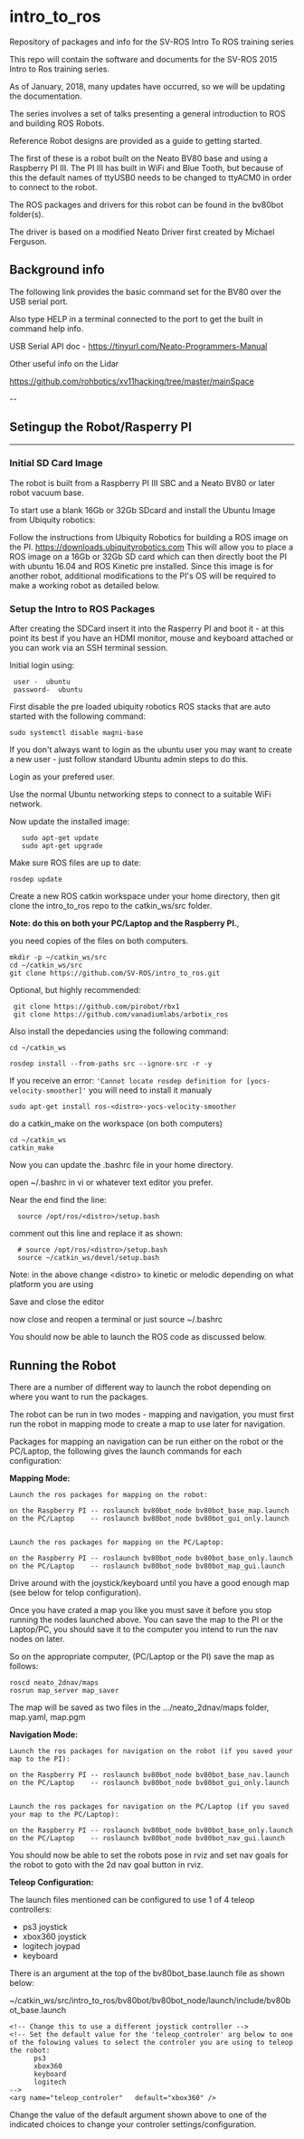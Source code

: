 # intro_to_ros

Repository of packages and info for the SV-ROS Intro To ROS training series

This repo will contain the software and documents for the SV-ROS 2015 Intro to Ros training series.

As of January, 2018, many updates have occurred, so we will be updating the documentation.

The series involves a set of talks presenting a general introduction to ROS and building ROS Robots.

Reference Robot designs are provided as a guide to getting started.

The first of these is a robot built on the Neato BV80 base and using a Raspberry PI III. The PI III has built in WiFi and Blue Tooth, but because of this the default names of ttyUSB0 needs to be changed to ttyACM0 in order to connect to the robot.

The ROS packages and drivers for this robot can be found in the bv80bot folder(s).

The driver is based on a modified Neato Driver first created by Michael Ferguson.

## Background info

The following link provides the basic command set for the BV80 over the USB serial port.

Also type HELP in a terminal connected to the port to get the built in command help info.

USB Serial API doc - https://tinyurl.com/Neato-Programmers-Manual

Other useful info on the Lidar

https://github.com/rohbotics/xv11hacking/tree/master/mainSpace

--

## Setingup the Robot/Rasperry PI

---

### Initial SD Card Image

The robot is built from a Raspberry PI III SBC and a Neato BV80 or later robot vacuum base.

To start use a blank 16Gb or 32Gb SDcard and install the Ubuntu Image from Ubiquity robotics:

Follow the instructions from Ubiquity Robotics for building a ROS image on the PI.
https://downloads.ubiquityrobotics.com This will allow you to place a ROS image on a 16Gb or 32Gb SD card which can
then directly boot the PI with ubuntu 16.04 and ROS Kinetic pre installed. Since this image is for another robot,
additional modifications to the PI's OS will be required to make a working robot as detailed below.

### Setup the Intro to ROS Packages

After creating the SDCard insert it into the Rasperry PI and boot it - at this point its best if you have an HDMI monitor, mouse and keyboard attached or you can work via an SSH terminal session.

Initial login using:

     user -  ubuntu
     password-  ubuntu


First disable the pre loaded ubiquity robotics ROS stacks that are auto started with the following command:

`sudo systemctl disable magni-base`

If you don't always want to login as the ubuntu user you may want to create a new user - just follow standard Ubuntu admin steps to do this.

Login as your prefered user.

Use the normal Ubuntu networking steps to connect to a suitable WiFi network.

Now update the installed image:

```
   sudo apt-get update
   sudo apt-get upgrade
```

Make sure ROS files are up to date:

```
rosdep update
```

Create a new ROS catkin workspace under your home directory, then git clone the intro_to_ros repo to the catkin_ws/src folder.

<b>Note: do this on both your PC/Laptop and the Raspberry PI.</b>,

you need copies of the files on both computers.

```
mkdir -p ~/catkin_ws/src
cd ~/catkin_ws/src
git clone https://github.com/SV-ROS/intro_to_ros.git
```

Optional, but highly recommended:

```
 git clone https://github.com/pirobot/rbx1
 git clone https://github.com/vanadiumlabs/arbotix_ros
```

Also install the depedancies using the following command:

```
cd ~/catkin_ws

rosdep install --from-paths src --ignore-src -r -y
```

If you receive an error:
`'Cannot locate rosdep definition for [yocs-velocity-smoother]'`
you will need to install it manualy

`sudo apt-get install ros-<distro>-yocs-velocity-smoother`

do a catkin_make on the workspace (on both computers)

```
cd ~/catkin_ws
catkin_make
```

Now you can update the .bashrc file in your home directory.

open ~/.bashrc in vi or whatever text editor you prefer.

Near the end find the line:

```
  source /opt/ros/<distro>/setup.bash
```

comment out this line and replace it as shown:

```
  # source /opt/ros/<distro>/setup.bash
  source ~/catkin_ws/devel/setup.bash
```

Note: in the above change &lt;distro&gt; to kinetic or melodic depending on what platform you are using

Save and close the editor

now close and reopen a terminal or just source ~/.bashrc

You should now be able to launch the ROS code as discussed below.

## Running the Robot

There are a number of different way to launch the robot depending on where you want to run the packages.

The robot can be run in two modes - mapping and navigation, you must first run the robot in mapping mode to create a map to use later for navigation.

Packages for mapping an navigation can be run either on the robot or the PC/Laptop, the following gives the launch commands for each configuration:

<b>Mapping Mode:</b>

    Launch the ros packages for mapping on the robot:

    on the Raspberry PI -- roslaunch bv80bot_node bv80bot_base_map.launch
    on the PC/Laptop    -- roslaunch bv80bot_node bv80bot_gui_only.launch


    Launch the ros packages for mapping on the PC/Laptop:

    on the Raspberry PI -- roslaunch bv80bot_node bv80bot_base_only.launch
    on the PC/Laptop    -- roslaunch bv80bot_node bv80bot_map_gui.launch

Drive around with the joystick/keyboard until you have a good enough map (see below for telop configuration).

Once you have crated a map you like you must save it before you stop running the nodes launched above.
You can save the map to the PI or the Laptop/PC, you should save it to the computer you intend to run the nav nodes on later.

So on the appropriate computer, (PC/Laptop or the PI) save the map as follows:

```
roscd neato_2dnav/maps
rosrun map_server map_saver
```

The map will be saved as two files in the .../neato_2dnav/maps folder, map.yaml, map.pgm

<b>Navigation Mode:</b>

    Launch the ros packages for navigation on the robot (if you saved your map to the PI):

    on the Raspberry PI -- roslaunch bv80bot_node bv80bot_base_nav.launch
    on the PC/Laptop    -- roslaunch bv80bot_node bv80bot_gui_only.launch


    Launch the ros packages for navigation on the PC/Laptop (if you saved your map to the PC/Laptop):

    on the Raspberry PI -- roslaunch bv80bot_node bv80bot_base_only.launch
    on the PC/Laptop    -- roslaunch bv80bot_node bv80bot_nav_gui.launch

You should now be able to set the robots pose in rviz and set nav goals for the robot to goto with the 2d nav goal button in rviz.

<b>Teleop Configuration:</b>

The launch files mentioned can be configured to use 1 of 4 teleop controllers:

- ps3 joystick
- xbox360 joystick
- logitech joypad
- keyboard

There is an argument at the top of the bv80bot_base.launch file as shown below:

~/catkin_ws/src/intro_to_ros/bv80bot/bv80bot_node/launch/include/bv80bot_base.launch

```
<!-- Change this to use a different joystick controller -->
<!-- Set the default value for the 'teleop_controler' arg below to one of the folowing values to select the controler you are using to teleop the robot:
      ps3
      xbox360
      keyboard
      logitech
-->
<arg name="teleop_controler"   default="xbox360" />
```

Change the value of the default argument shown above to one of the indicated choices to change your controler settings/configuration.
